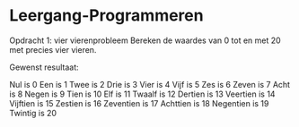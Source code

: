 # Leergang-Programmeren

Opdracht 1: vier vierenprobleem
Bereken de waardes van 0 tot en met 20 met precies vier vieren.

Gewenst resultaat:

Nul is 0
Een is 1
Twee is 2
Drie is 3
Vier is 4
Vijf is 5
Zes is 6
Zeven is 7
Acht is 8
Negen is 9
Tien is 10
Elf is 11
Twaalf is 12
Dertien is 13
Veertien is 14
Vijftien is 15
Zestien is 16
Zeventien is 17
Achttien is 18
Negentien is 19
Twintig is 20

